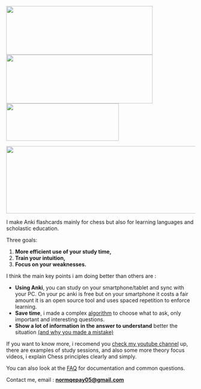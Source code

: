 [<img align="center" width="390" height="130" src="https://i.imgur.com/HlpOH0C.jpg">](https://payhip.com/marksteadman)
[<img align="center" width="390" height="130" src="https://i.imgur.com/sSsFPeH.jpg">](https://www.youtube.com/channel/UCtbOM_nch2e7v9VShyQDNDA) [<img align="center" width="300" height="100" src="https://i.imgur.com/5w9Ynsj.png">](https://www.twitch.tv/marcussteadman)

[<img src="https://i.imgur.com/khmrS9G.jpg" width="700" height="180">](https://twitter.com/steadman0805)


I make Anki flashcards mainly for chess but also for learning languages and scholastic education.  

Three goals: 

1. **More efficient use of your study time,**
2. **Train your intuition,**
3. **Focus on your weaknesses.**

I think the main key points i am doing better than others are : 

- **Using Anki**, you can study on your smartphone/tablet and sync with your PC. On your pc anki is free but on your smartphone it costs a fair amount it is an open source tool and uses spaced repetition to enforce learning.
- **Save time**, i made a complex [algorithm](https://blunderhunter.com/FAQ.html#How-did-you-choose-interesting-and-important-questions) to choose what to ask, only important and interesting questions. 
- **Show a lot of information in the answer to understand** better the situation [(and why you made a mistake)](https://blunderhunter.com/FAQ.html#What-am-i-seeing-caption)



If you want to know more, i recomend you [check my youtube channel](https://www.youtube.com/channel/UCtbOM_nch2e7v9VShyQDNDA) up, there are examples of study sessions, and also some more theory focus videos, i explain Chess principles clearly and simply.  

You can also look at the [FAQ](https://blunderhunter.com/FAQ.html) for documentation and common questions.

Contact me, email : **normqepay05@gmail.com**

